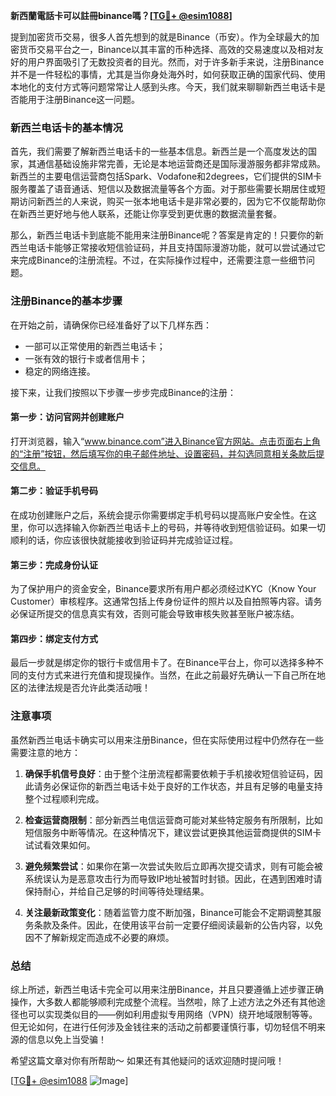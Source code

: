 **新西蘭電話卡可以註冊binance嗎？[[TG💪+ @esim1088](https://t.me/s/esim1088)]**

提到加密货币交易，很多人首先想到的就是Binance（币安）。作为全球最大的加密货币交易平台之一，Binance以其丰富的币种选择、高效的交易速度以及相对友好的用户界面吸引了无数投资者的目光。然而，对于许多新手来说，注册Binance并不是一件轻松的事情，尤其是当你身处海外时，如何获取正确的国家代码、使用本地化的支付方式等问题常常让人感到头疼。今天，我们就来聊聊新西兰电话卡是否能用于注册Binance这一问题。

### 新西兰电话卡的基本情况

首先，我们需要了解新西兰电话卡的一些基本信息。新西兰是一个高度发达的国家，其通信基础设施非常完善，无论是本地运营商还是国际漫游服务都非常成熟。新西兰的主要电信运营商包括Spark、Vodafone和2degrees，它们提供的SIM卡服务覆盖了语音通话、短信以及数据流量等各个方面。对于那些需要长期居住或短期访问新西兰的人来说，购买一张本地电话卡是非常必要的，因为它不仅能帮助你在新西兰更好地与他人联系，还能让你享受到更优惠的数据流量套餐。

那么，新西兰电话卡到底能不能用来注册Binance呢？答案是肯定的！只要你的新西兰电话卡能够正常接收短信验证码，并且支持国际漫游功能，就可以尝试通过它来完成Binance的注册流程。不过，在实际操作过程中，还需要注意一些细节问题。

### 注册Binance的基本步骤

在开始之前，请确保你已经准备好了以下几样东西：
- 一部可以正常使用的新西兰电话卡；
- 一张有效的银行卡或者信用卡；
- 稳定的网络连接。

接下来，让我们按照以下步骤一步步完成Binance的注册：

#### 第一步：访问官网并创建账户
打开浏览器，输入“www.binance.com”进入Binance官方网站。点击页面右上角的“注册”按钮，然后填写你的电子邮件地址、设置密码，并勾选同意相关条款后提交信息。

#### 第二步：验证手机号码
在成功创建账户之后，系统会提示你需要绑定手机号码以提高账户安全性。在这里，你可以选择输入你新西兰电话卡上的号码，并等待收到短信验证码。如果一切顺利的话，你应该很快就能接收到验证码并完成验证过程。

#### 第三步：完成身份认证
为了保护用户的资金安全，Binance要求所有用户都必须经过KYC（Know Your Customer）审核程序。这通常包括上传身份证件的照片以及自拍照等内容。请务必保证所提交的信息真实有效，否则可能会导致审核失败甚至账户被冻结。

#### 第四步：绑定支付方式
最后一步就是绑定你的银行卡或信用卡了。在Binance平台上，你可以选择多种不同的支付方式来进行充值和提现操作。当然，在此之前最好先确认一下自己所在地区的法律法规是否允许此类活动哦！

### 注意事项

虽然新西兰电话卡确实可以用来注册Binance，但在实际使用过程中仍然存在一些需要注意的地方：

1. **确保手机信号良好**：由于整个注册流程都需要依赖于手机接收短信验证码，因此请务必保证你的新西兰电话卡处于良好的工作状态，并且有足够的电量支持整个过程顺利完成。
   
2. **检查运营商限制**：部分新西兰电信运营商可能对某些特定服务有所限制，比如短信服务中断等情况。在这种情况下，建议尝试更换其他运营商提供的SIM卡试试看效果如何。
    
3. **避免频繁尝试**：如果你在第一次尝试失败后立即再次提交请求，则有可能会被系统误认为是恶意攻击行为而导致IP地址被暂时封锁。因此，在遇到困难时请保持耐心，并给自己足够的时间等待处理结果。
    
4. **关注最新政策变化**：随着监管力度不断加强，Binance可能会不定期调整其服务条款及条件。因此，在使用该平台前一定要仔细阅读最新的公告内容，以免因不了解新规定而造成不必要的麻烦。

### 总结

综上所述，新西兰电话卡完全可以用来注册Binance，并且只要遵循上述步骤正确操作，大多数人都能够顺利完成整个流程。当然啦，除了上述方法之外还有其他途径也可以实现类似目的——例如利用虚拟专用网络（VPN）绕开地域限制等等。但无论如何，在进行任何涉及金钱往来的活动之前都要谨慎行事，切勿轻信不明来源的信息以免上当受骗！

希望这篇文章对你有所帮助～ 如果还有其他疑问的话欢迎随时提问哦！

[[TG💪+ @esim1088](https://t.me/s/esim1088) ![Image](https://i.postimg.cc/4NQfJmqS/Snipaste-2025-05-13-00-14-12.png)]